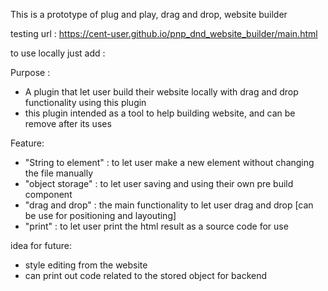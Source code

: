 This is a prototype of plug and play, drag and drop, website builder

testing url :
https://cent-user.github.io/pnp_dnd_website_builder/main.html

to use locally just add :
<script type="module" src="https://cent-user.github.io/pnp_dnd_website_builder/main.js"/></script>

Purpose :
  - A plugin that let user build their website locally with drag and drop functionality using this plugin
  - this plugin intended as a tool to help building website, and can be remove after its uses

Feature:
  - "String to element" : to let user make a new element without changing the file manually
  - "object storage" : to let user saving and using their own pre build component
  - "drag and drop" : the main functionality to let user drag and drop [can be use for positioning and layouting]
  - "print" : to let user print the html result as a source code for use

idea for future:
  - style editing from the website
  - can print out code related to the stored object for backend

